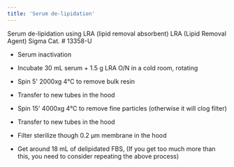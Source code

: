 ```yaml
---
title: 'Serum de-lipidation'
---
```


Serum de-lipidation using LRA (lipid removal absorbent)
LRA (Lipid Removal Agent)
Sigma Cat. # 13358-U
- Serum inactivation

- Incubate 30 mL serum + 1.5 g LRA O/N in a cold room, rotating

- Spin 5' 2000xg 4℃ to remove bulk resin

- Transfer to new tubes in the hood

- Spin 15' 4000xg 4℃ to remove fine particles (otherwise it will clog filter)

- Transfer to new tubes in the hood

- Filter sterilize though 0.2 μm membrane in the hood

- Get around 18 mL of delipidated FBS, (If you get too much more than this, you need to consider repeating the above process)
